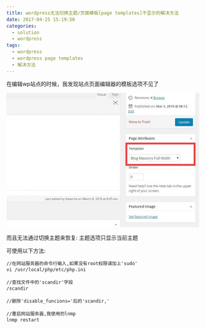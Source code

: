 ```yaml
---
title: wordpress无法切换主题/页面模板[page templates]不显示的解决方法
date: 2017-04-25 15:19:50
categories:
  - solution
  - wordpress
tags:
  - wordpress
  - wordpress page templates
  - 解决方法
---
```

在编辑wp站点的时候，我发现站点页面编辑器的模板选项不见了

![page-templates-disappear](../template-600x417.jpg)

而且无法通过切换主题来恢复: 主题选项只显示当前主题

可使用以下方法:
```shell
//在网站服务器的命令行输入,如果没有root权限请加上'sudo'
vi /usr/local/php/etc/php.ini
 
//查找文件中的'scandir'字段
/scandir
 
//删除'disable_funcions='后的'scandir,'
 
//重启网站服务器,我使用的lnmp
lnmp restart
```